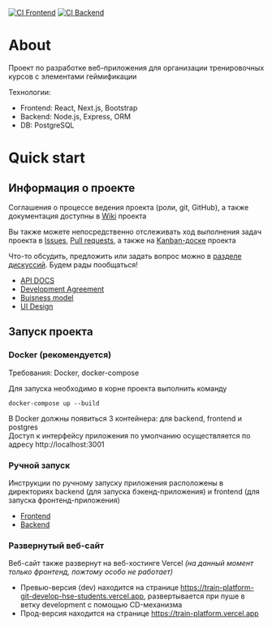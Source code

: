 [![CI Frontend](https://github.com/TeamHSE/train-platform/actions/workflows/ci-front.yml/badge.svg)](https://github.com/TeamHSE/train-platform/actions/workflows/ci-front.yml)
[![CI Backend](https://github.com/TeamHSE/train-platform/actions/workflows/ci-back.yml/badge.svg)](https://github.com/TeamHSE/train-platform/actions/workflows/ci-back.yml)
# About

Проект по разработке веб-приложения для организации тренировочных курсов с элементами геймификации

Технологии:
- Frontend: React, Next.js, Bootstrap
- Backend: Node.js, Express, ORM
- DB: PostgreSQL

# Quick start

## Информация о проекте
Соглашения о процессе ведения проекта (роли, git, GitHub), а также документация доступны в [Wiki](https://github.com/TeamHSE/train-platform/wiki) проекта

Вы также можете непосредственно отслеживать ход выполнения задач проекта в [Issues](https://github.com/TeamHSE/train-platform/issues), [Pull requests](https://github.com/TeamHSE/train-platform/pulls), а также на [Kanban-доске](https://github.com/orgs/TeamHSE/projects/1) проекта

Что-то обсудить, предложить или задать вопрос можно в [разделе дискуссий](https://github.com/TeamHSE/train-platform/discussions/62). Будем рады пообщаться!

- [API DOCS](https://github.com/TeamHSE/train-platform/wiki/Endpoints)
- [Development Agreement](https://github.com/TeamHSE/train-platform/wiki/Dev-Experience)
- [Buisness model](https://github.com/TeamHSE/train-platform/wiki/Business-model)
- [UI Design](https://www.figma.com/file/K5YbaVEbehlOig6ZWo1Mft/HSE-Project?type=design&node-id=0%3A1&mode=design&t=ecU1TQEZhG9LRVbk-1)

## Запуск проекта

### Docker (рекомендуется)
Требования: Docker, docker-compose<br>

Для запуска необходимо в корне проекта выполнить команду
```
docker-compose up --build
```
В Docker должны появиться 3 контейнера: для backend, frontend и postgres<br>
Доступ к интерфейсу приложения по умолчанию осуществляется по адресу http://localhost:3001

### Ручной запуск

Инструкции по ручному запуску приложения расположены в директориях backend (для запуска бэкенд-приложения) и frontend (для запуска фронтенд-приложения)

- [Frontend](https://github.com/TeamHSE/train-platform/blob/develop/frontend/README.md)
- [Backend](https://github.com/TeamHSE/train-platform/blob/develop/backend/README.md)

### Развернутый веб-сайт

Веб-сайт также развернут на веб-хостинге Vercel *(на данный момент только фронтенд, пожтому особо не работает)*

- Превью-версия (dev) находится на странице https://train-platform-git-develop-hse-students.vercel.app, развертывается при пуше в ветку development с помощью CD-механизма
- Прод-версия находится на странице https://train-platform.vercel.app
